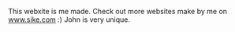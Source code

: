 This webxite is me made.
Check out more websites make by me on www.sike.com :)
John is very unique.

